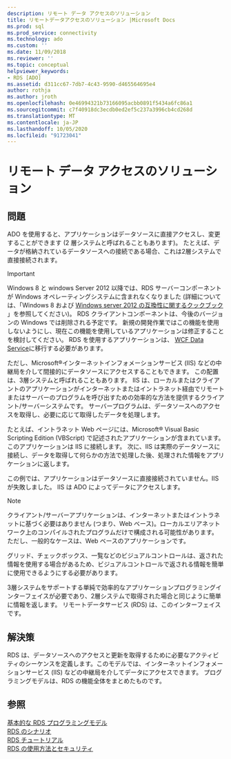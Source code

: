 ```yaml
---
description: リモート データ アクセスのソリューション
title: リモートデータアクセスのソリューション |Microsoft Docs
ms.prod: sql
ms.prod_service: connectivity
ms.technology: ado
ms.custom: ''
ms.date: 11/09/2018
ms.reviewer: ''
ms.topic: conceptual
helpviewer_keywords:
- RDS [ADO]
ms.assetid: d311cc67-7db7-4c43-9590-d465564695e4
author: rothja
ms.author: jroth
ms.openlocfilehash: 0e46994321b73166095acbb0891f5434a6fc86a1
ms.sourcegitcommit: c7f40918dc3ecdb0ed2ef5c237a3996cb4cd268d
ms.translationtype: MT
ms.contentlocale: ja-JP
ms.lasthandoff: 10/05/2020
ms.locfileid: "91723041"
---
```

# <a name="solutions-for-remote-data-access"></a>リモート データ アクセスのソリューション
## <a name="the-issue"></a>問題  
 ADO を使用すると、アプリケーションはデータソースに直接アクセスし、変更することができます (2 層システムと呼ばれることもあります)。 たとえば、データが格納されているデータソースへの接続である場合、これは2層システムで直接接続されます。  
  
> [!IMPORTANT]
>  Windows 8 と windows Server 2012 以降では、RDS サーバーコンポーネントが Windows オペレーティングシステムに含まれなくなりました (詳細については、「Windows 8 および [Windows server 2012 の互換性に関するクックブック](https://www.microsoft.com/download/details.aspx?id=27416) 」を参照してください)。 RDS クライアントコンポーネントは、今後のバージョンの Windows では削除される予定です。 新規の開発作業ではこの機能を使用しないようにし、現在この機能を使用しているアプリケーションは修正することを検討してください。 RDS を使用するアプリケーションは、 [WCF Data Service](/dotnet/framework/wcf/)に移行する必要があります。  
  
 ただし、Microsoft®インターネットインフォメーションサービス (IIS) などの中継局を介して間接的にデータソースにアクセスすることもできます。 この配置は、3層システムと呼ばれることもあります。 IIS は、ローカルまたはクライアントのアプリケーションがインターネットまたはイントラネット経由でリモートまたはサーバーのプログラムを呼び出すための効率的な方法を提供するクライアント/サーバーシステムです。 サーバープログラムは、データソースへのアクセスを取得し、必要に応じて取得したデータを処理します。  
  
 たとえば、イントラネット Web ページには、Microsoft® Visual Basic Scripting Edition (VBScript) で記述されたアプリケーションが含まれています。このアプリケーションは IIS に接続します。 次に、IIS は実際のデータソースに接続し、データを取得して何らかの方法で処理した後、処理された情報をアプリケーションに返します。  
  
 この例では、アプリケーションはデータソースに直接接続されていません。IIS が失敗しました。 IIS は ADO によってデータにアクセスします。  
  
> [!NOTE]
>  クライアント/サーバーアプリケーションは、インターネットまたはイントラネットに基づく必要はありません (つまり、Web ベース)。ローカルエリアネットワーク上のコンパイルされたプログラムだけで構成される可能性があります。 ただし、一般的なケースは、Web ベースのアプリケーションです。  
  
 グリッド、チェックボックス、一覧などのビジュアルコントロールは、返された情報を使用する場合があるため、ビジュアルコントロールで返される情報を簡単に使用できるようにする必要があります。  
  
 3層システムをサポートする単純で効率的なアプリケーションプログラミングインターフェイスが必要であり、2層システムで取得された場合と同じように簡単に情報を返します。 リモートデータサービス (RDS) は、このインターフェイスです。  
  
## <a name="the-solution"></a>解決策  
 RDS は、データソースへのアクセスと更新を取得するために必要なアクティビティのシーケンスを定義します。このモデルでは、インターネットインフォメーションサービス (IIS) などの中継局を介してデータにアクセスできます。 プログラミングモデルは、RDS の機能全体をまとめたものです。  
  
## <a name="see-also"></a>参照  
 [基本的な RDS プログラミングモデル](./basic-rds-programming-model.md)   
 [RDS のシナリオ](./rds-scenario.md)   
 [RDS チュートリアル](./rds-tutorial.md)   
 [RDS の使用方法とセキュリティ](./rds-usage-and-security.md)
